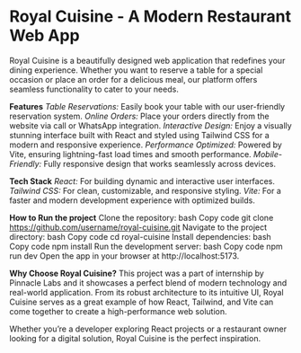 # Royal Cuisine - A Modern Restaurant Web App

Royal Cuisine is a beautifully designed web application that redefines your dining experience. Whether you want to reserve a table for a special occasion or place an order for a delicious meal, our platform offers seamless functionality to cater to your needs.

<b>Features</b>
<i>Table Reservations:</i> Easily book your table with our user-friendly reservation system.
<i>Online Orders:</i> Place your orders directly from the website via call or WhatsApp integration.
<i>Interactive Design:</i> Enjoy a visually stunning interface built with React and styled using Tailwind CSS for a modern and responsive experience.
<i>Performance Optimized:</i> Powered by Vite, ensuring lightning-fast load times and smooth performance.
<i>Mobile-Friendly:</i> Fully responsive design that works seamlessly across devices.

<b>Tech Stack</b>
<i>React:</i> For building dynamic and interactive user interfaces.
<i>Tailwind CSS:</i> For clean, customizable, and responsive styling.
<i>Vite:</i> For a faster and modern development experience with optimized builds.

<b>How to Run the project</b>
Clone the repository:
bash
Copy code
git clone https://github.com/username/royal-cuisine.git
Navigate to the project directory:
bash
Copy code
cd royal-cuisine
Install dependencies:
bash
Copy code
npm install
Run the development server:
bash
Copy code
npm run dev
Open the app in your browser at http://localhost:5173.

<b>Why Choose Royal Cuisine?</b>
This project was a part of internship by Pinnacle Labs and it showcases a perfect blend of modern technology and real-world application. From its robust architecture to its intuitive UI, Royal Cuisine serves as a great example of how React, Tailwind, and Vite can come together to create a high-performance web solution.

Whether you’re a developer exploring React projects or a restaurant owner looking for a digital solution, Royal Cuisine is the perfect inspiration.
